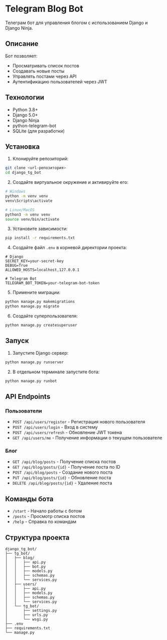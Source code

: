 # Telegram Blog Bot

Телеграм бот для управления блогом с использованием Django и Django Ninja.

## Описание

Бот позволяет:
- Просматривать список постов
- Создавать новые посты
- Управлять постами через API
- Аутентификацию пользователей через JWT

## Технологии

- Python 3.8+
- Django 5.0+
- Django Ninja
- python-telegram-bot
- SQLite (для разработки)

## Установка

1. Клонируйте репозиторий:
```bash
git clone <url-репозитория>
cd django_tg_bot
```

2. Создайте виртуальное окружение и активируйте его:
```bash
# Windows
python -m venv venv
venv\Scripts\activate

# Linux/MacOS
python3 -m venv venv
source venv/bin/activate
```

3. Установите зависимости:
```bash
pip install -r requirements.txt
```

4. Создайте файл `.env` в корневой директории проекта:
```env
# Django
SECRET_KEY=your-secret-key
DEBUG=True
ALLOWED_HOSTS=localhost,127.0.0.1

# Telegram Bot
TELEGRAM_BOT_TOKEN=your-telegram-bot-token

```

5. Примените миграции:
```bash
python manage.py makemigrations
python manage.py migrate
```

6. Создайте суперпользователя:
```bash
python manage.py createsuperuser
```

## Запуск

1. Запустите Django сервер:
```bash
python manage.py runserver
```

2. В отдельном терминале запустите бота:
```bash
python manage.py runbot
```

## API Endpoints

### Пользователи
- `POST /api/users/register` - Регистрация нового пользователя
- `POST /api/users/login` - Вход в систему
- `POST /api/users/refresh` - Обновление JWT токена
- `GET /api/users/me` - Получение информации о текущем пользователе

### Блог
- `GET /api/blog/posts` - Получение списка постов
- `GET /api/blog/posts/{id}` - Получение поста по ID
- `POST /api/blog/posts` - Создание нового поста
- `PUT /api/blog/posts/{id}` - Обновление поста
- `DELETE /api/blog/posts/{id}` - Удаление поста

## Команды бота

- `/start` - Начало работы с ботом
- `/posts` - Просмотр списка постов
- `/help` - Справка по командам

## Структура проекта

```
django_tg_bot/
├── tg_bot/
│   ├── blog/
│   │   ├── api.py
│   │   ├── bot.py
│   │   ├── models.py
│   │   ├── schemas.py
│   │   └── services.py
│   ├── users/
│   │   ├── api.py
│   │   ├── models.py
│   │   ├── schemas.py
│   │   └── services.py
│   └── tg_bot/
│       ├── settings.py
│       ├── urls.py
│       └── wsgi.py
├── .env
├── requirements.txt
└── manage.py
```
